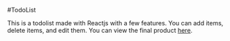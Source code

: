 #TodoList

This is a todolist made with Reactjs with a few features. You can add items, delete items, and edit them. You can view the final product
[here](https://saahil-sharma-rtodolist.netlify.app/). 
